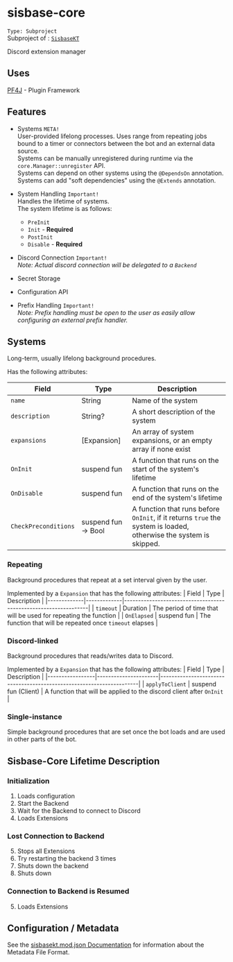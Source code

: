 # sisbase-core
`Type: Subproject`  
Subproject of : [`SisbaseKT`](../sisbasekt.md)

Discord extension manager

## Uses
[PF4J](https://github.com/pf4j/pf4j) - Plugin Framework   

## Features

- Systems `META!`  
  User-provided lifelong processes. Uses range from repeating jobs bound to a timer or connectors between the bot and an external data source.  
  Systems can be manually unregistered during runtime via the `core.Manager::unregister` API.  
  Systems can depend on other systems using the `@DependsOn` annotation.  
  Systems can add "soft dependencies" using the `@Extends` annotation.  
  
- System Handling `Important!`  
  Handles the lifetime of systems.  
  The system lifetime is as follows:  
  - `PreInit`
  - `Init` - **Required** 
  - `PostInit`
  - `Disable` - **Required**  

- Discord Connection `Important!`  
*Note: Actual discord connection will be delegated to a `Backend`*  
- Secret Storage
- Configuration API
- Prefix Handling `Important!`  
*Note: Prefix handling must be open to the user as easily allow configuring an external prefix handler.*  


## Systems
Long-term, usually lifelong background procedures.  

Has the following attributes:

| Field                | Type                | Description                                                                                                       |
|----------------------|---------------------|-------------------------------------------------------------------------------------------------------------------|
| `name`               | String              | Name of the system                                                                                                |
| `description`        | String?             | A short description of the system                                                                                 |
| `expansions`         | [Expansion]         | An array of system expansions, or an empty array if none exist                                                    |
| `OnInit`             | suspend fun         | A function that runs on the start of the system's lifetime                                                        |
| `OnDisable`          | suspend fun         | A function that runs on the end of the system's lifetime                                                          |
| `CheckPreconditions` | suspend fun -> Bool | A function that runs before `OnInit`, if it returns `true` the system is loaded, otherwise the system is skipped. |


### Repeating
Background procedures that repeat at a set interval given by the user.  

Implemented by a `Expansion` that has the following attributes:
| Field       | Type        | Description                                                     |
|-------------|-------------|-----------------------------------------------------------------|
| `timeout`   | Duration    | The period of time that will be used for repeating the function |
| `OnElapsed` | suspend fun | The function that will be repeated once `timeout` elapses       |

### Discord-linked
Background procedures that reads/writes data to Discord.  

Implemented by a `Expansion` that has the following attributes:
| Field           | Type                 | Description                                                          |
|-----------------|----------------------|----------------------------------------------------------------------|
| `applyToClient` | suspend fun (Client) | A function that will be applied to the discord client after `OnInit` |

### Single-instance
Simple background procedures that are set once the bot loads and are used in other parts of the bot.  


## Sisbase-Core Lifetime Description

### Initialization

1. Loads configuration
2. Start the Backend
3. Wait for the Backend to connect to Discord
4. Loads Extensions

### Lost Connection to Backend

5. Stops all Extensions
6. Try restarting the backend 3 times
7. Shuts down the backend
8. Shuts down

### Connection to Backend is Resumed

5. Loads Extensions

## Configuration / Metadata

See the [sisbasekt.mod.json Documentation](./mod_json.md) for information about the Metadata File Format.  
